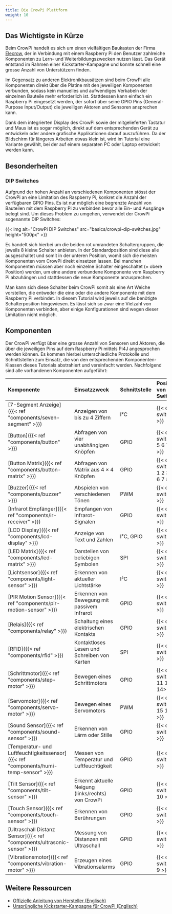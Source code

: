 ```yaml
---
title: Die CrowPi Plattform
weight: 10
---
```


## Das Wichtigste in Kürze

Beim CrowPi handelt es sich um einen vielfältigen Baukasten der Firma
[Elecrow](https://www.elecrow.com/crowpi-compact-raspberry-pi-educational-kit.html), der in Verbindung mit einem Raspberry Pi den
Benutzer zahlreiche Komponenten zu Lern- und Weiterbildungszwecken nutzen lässt. Das Gerät entstand im Rahmen einer Kickstarter-Kampagne und
konnte schnell eine grosse Anzahl von Unterstützern finden.

Im Gegensatz zu anderen Elektronikbausätzen sind beim CrowPi alle Komponenten direkt über die Platine mit den jeweiligen Komponenten
verbunden, sodass kein manuelles und aufwendiges Verkabeln der einzelnen Bauteile mehr erforderlich ist. Stattdessen kann einfach ein
Raspberry Pi eingesetzt werden, der sofort über seine GPIO Pins (General-Purpose Input/Output) die jeweiligen Aktoren und Sensoren
ansprechen kann.

Dank dem integrierten Display des CrowPi sowie der mitgelieferten Tastatur und Maus ist es sogar möglich, direkt auf dem entsprechenden
Gerät zu entwickeln oder andere grafische Applikationen darauf auszuführen. Da der Bildschirm für längeres Arbeiten etwas klein
ist, wird im Tutorial eine Variante gewählt, bei der auf einem separaten PC oder Laptop entwickelt werden kann.

## Besonderheiten

### DIP Switches

Aufgrund der hohen Anzahl an verschiedenen Komponenten stösst der CrowPi an eine Limitation des Raspberry Pi, konkret die Anzahl der
verfügbaren GPIO Pins. Es ist nur möglich eine begrenzte Anzahl von Bauteilen mit dem Raspberry Pi zu verbinden bevor alle Ein- und Ausgänge
belegt sind. Um dieses Problem zu umgehen, verwendet der CrowPi sogenannte DIP Switches:

{{< img alt="CrowPi DIP Switches" src="basics/crowpi-dip-switches.jpg" height="500px" >}}

Es handelt sich hierbei um die beiden rot umrandeten Schaltergruppen, die jeweils 8 kleine Schalter anbieten. In der Standardposition
sind diese alle ausgeschaltet und somit in der unteren Position, womit sich die meisten Komponenten vom CrowPi direkt einsetzen lassen. Bei
manchen Komponenten müssen aber noch einzelne Schalter eingeschaltet (= obere Position) werden, um eine andere verbundene Komponente vom
Raspberry Pi abzuhängen und stattdessen die neue Komponente anzusprechen.

Man kann sich diese Schalter beim CrowPi somit als eine Art Weiche vorstellen, die entweder die eine oder die andere Komponente mit dem
Raspberry Pi verbindet. In diesem Tutorial wird jeweils auf die benötigte Schalterposition hingewiesen. Es lässt sich so zwar eine
Vielzahl von Komponenten verbinden, aber einige Konfigurationen sind wegen dieser Limitation nicht möglich.

## Komponenten

Der CrowPi verfügt über eine grosse Anzahl von Sensoren und Aktoren, die über die jeweiligen Pins auf dem Raspberry Pi mittels Pi4J
angesprochen werden können. Es kommen hierbei unterschiedliche Protokolle und Schnittstellen zum Einsatz, die von den
entsprechenden Komponenten-Klassen dieses Tutorials abstrahiert und vereinfacht werden. Nachfolgend sind alle vorhandenen Komponenten aufgeführt:  

| Komponente                                                                           | Einsatzzweck                                       | Schnittstelle | Position von DIP Switches            |
|:-------------------------------------------------------------------------------------|:---------------------------------------------------|:--------------|:-------------------------------------|
| [7-Segment Anzeige]({{< ref "components/seven-segment" >}})                          | Anzeigen von bis zu 4 Ziffern                      | I²C           | {{< dip-switches >}}                 |
| [Button]({{< ref "components/button" >}})                                            | Abfragen von vier unabhängigen Knöpfen             | GPIO          | {{< dip-switches 5 6 7 8 >}}         |
| [Button Matrix]({{< ref "components/button-matrix" >}})                              | Abfragen von Matrix aus 4 × 4 Knöpfen              | GPIO          | {{< dip-switches 1 2 3 4 5 6 7 8 >}} |
| [Buzzer]({{< ref "components/buzzer" >}})                                            | Abspielen von verschiedenen Tönen                  | PWM           | {{< dip-switches >}}                 |
| [Infrarot Empfänger]({{< ref "components/ir-receiver" >}})                           | Empfangen von Infrarot-Signalen                    | GPIO          | {{< dip-switches >}}                 |
| [LCD Display]({{< ref "components/lcd-display" >}})                                  | Anzeige von Text und Zahlen                        | I²C, GPIO     | {{< dip-switches >}}                 |
| [LED Matrix]({{< ref "components/led-matrix" >}})                                    | Darstellen von beliebigen Symbolen                 | SPI           | {{< dip-switches >}}                 |
| [Lichtsensor]({{< ref "components/light-sensor" >}})                                 | Erkennen von aktueller Lichtstärke                 | I²C           | {{< dip-switches >}}                 |
| [PIR Motion Sensor]({{< ref "components/pir-motion-sensor" >}})                      | Erkennen von Bewegung mit passivem Infrarot        | GPIO          | {{< dip-switches >}}                 |
| [Relais]({{< ref "components/relay" >}})                                             | Schaltung eines elektrischen Kontakts              | GPIO          | {{< dip-switches >}}                 |
| [RFID]({{< ref "components/rfid" >}})                                                | Kontaktloses Lesen und Schreiben von Karten        | SPI           | {{< dip-switches >}}                 |
| [Schrittmotor]({{< ref "components/step-motor" >}})                                  | Bewegen eines Schrittmotors                        | GPIO          | {{< dip-switches 11 12 13 14>}}      |
| [Servomotor]({{< ref "components/servo-motor" >}})                                   | Bewegen eines Servomotors                          | PWM           | {{< dip-switches 15 16 >}}           |
| [Sound Sensor]({{< ref "components/sound-sensor" >}})                                | Erkennen von Lärm oder Stille                      | GPIO          | {{< dip-switches >}}                 |
| [Temperatur- und Luftfeuchtigkeitssensor]({{< ref "components/humi-temp-sensor" >}}) | Messen von Temperatur und Luftfeuchtigkeit         | GPIO          | {{< dip-switches >}}                 |
| [Tilt Sensor]({{< ref "components/tilt-sensor" >}})                                  | Erkennt aktuelle Neigung (links/rechts) von CrowPi | GPIO          | {{< dip-switches 10 >}}              |
| [Touch Sensor]({{< ref "components/touch-sensor" >}})                                | Erkennen von Berührungen                           | GPIO          | {{< dip-switches >}}                 |
| [Ultraschall Distanz Sensor]({{< ref "components/ultrasonic-sensor" >}})             | Messung von Distanzen mit Ultraschall              | GPIO          | {{< dip-switches >}}                 |
| [Vibrationsmotor]({{< ref "components/vibration-motor" >}})                          | Erzeugen eines Vibrationsalarms                    | GPIO          | {{< dip-switches 9 >}}               |

## Weitere Ressourcen

- [Offizielle Anleitung von Hersteller (Englisch)](https://www.elecrow.com/download/product/SES14002K/CrowPi_User_Manual.pdf)
- [Ursprüngliche Kickstarter-Kampagne für CrowPi (Englisch)](https://www.kickstarter.com/projects/elecrow/crowpi-lead-you-go-from-zero-to-hero-with-raspberr)

